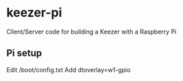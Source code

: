# keezer-pi
Client/Server code for building a Keezer with a Raspberry Pi


## Pi setup
Edit /boot/config.txt
Add
  dtoverlay=w1-gpio

